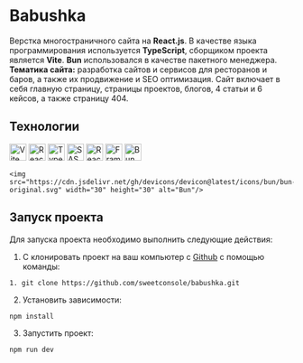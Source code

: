 # Babushka

Верстка многостраничного сайта на <b>React.js</b>. В качестве языка программирования используется <b>TypeScript</b>, сборщиком проекта является <b>Vite</b>. <b>Bun</b> использовался в качестве пакетного менеджера.<br>
<b>Тематика сайта:</b> разработка сайтов и сервисов для ресторанов и баров, а также их продвижение и SEO оптимизация. Сайт включает в себя главную страницу, страницы проектов, блогов, 4 статьи и 6 кейсов, а также страницу 404.

## Технологии

<div id="steck">
	<img src="https://cdn.jsdelivr.net/gh/devicons/devicon@latest/icons/vitejs/vitejs-original.svg" width="30" height="30" alt="Vite" />
	<img src="https://cdn.jsdelivr.net/gh/devicons/devicon@latest/icons/react/react-original-wordmark.svg" width="30" height="30" alt="React"/>
  <img src="https://cdn.jsdelivr.net/gh/devicons/devicon@latest/icons/typescript/typescript-original.svg" width="30" height="30" alt="Type Script"/>
	<img src="https://cdn.jsdelivr.net/gh/devicons/devicon@latest/icons/sass/sass-original.svg" width="30" height="30" alt="SASS"/>
	<img src="https://cdn.jsdelivr.net/gh/devicons/devicon@latest/icons/reactrouter/reactrouter-original.svg" width="30" height="30" alt="React Router" />
	<img src="https://cdn.jsdelivr.net/gh/devicons/devicon@latest/icons/framermotion/framermotion-original.svg" width="30" height="30" alt="Framer Motion" />
	<img src="https://cdn.jsdelivr.net/gh/devicons/devicon@latest/icons/bun/bun-original.svg" width="30" height="30" alt="Bun"  />

	<img src="https://cdn.jsdelivr.net/gh/devicons/devicon@latest/icons/bun/bun-original.svg" width="30" height="30" alt="Bun"/>

</div>

## Запуск проекта

Для запуска проекта необходимо выполнить следующие действия:

1. С клонировать проект на ваш компьютер с [Github](https://github.com/sweetconsole/babushka) с помощью команды:
```
1. git clone https://github.com/sweetconsole/babushka.git
```
2. Установить зависимости:
```
npm install
```
3. Запустить проект:
```
npm run dev
```
